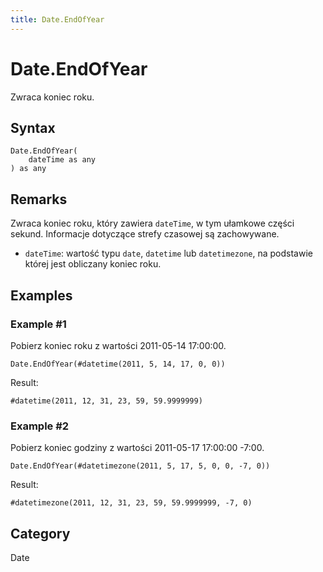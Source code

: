 ```yaml
---
title: Date.EndOfYear
---
```


# Date.EndOfYear


Zwraca koniec roku.


## Syntax

```powerquery
Date.EndOfYear(
    dateTime as any
) as any
```


## Remarks

Zwraca koniec roku, który zawiera <code>dateTime</code>, w tym ułamkowe części sekund. Informacje dotyczące strefy czasowej są zachowywane.      <ul>        <li><code>dateTime</code>: wartość typu <code>date</code>, <code>datetime</code> lub <code>datetimezone</code>, na podstawie której jest obliczany koniec roku.</li>      </ul>


## Examples

### Example #1 
Pobierz koniec roku z wartości 2011-05-14 17:00:00.
```powerquery
Date.EndOfYear(#datetime(2011, 5, 14, 17, 0, 0))
```

Result: 
```powerquery
#datetime(2011, 12, 31, 23, 59, 59.9999999)
```


### Example #2 
Pobierz koniec godziny z wartości 2011-05-17 17:00:00 -7:00.
```powerquery
Date.EndOfYear(#datetimezone(2011, 5, 17, 5, 0, 0, -7, 0))
```

Result: 
```powerquery
#datetimezone(2011, 12, 31, 23, 59, 59.9999999, -7, 0)
```




## Category
Date
